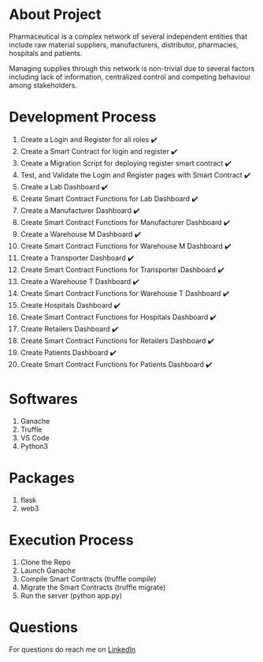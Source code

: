 # About Project

Pharmaceutical is a complex network of several independent entities that include raw material suppliers, manufacturers, distributor, pharmacies, hospitals and patients. 

Managing supplies through this network is non-trivial due to several factors including lack of information, centralized control and competing behaviour among stakeholders.

# Development Process

1. Create a Login and Register for all roles :heavy_check_mark:
2. Create a Smart Contract for login and register :heavy_check_mark:
3. Create a Migration Script for deploying register smart contract :heavy_check_mark:
4. Test, and Validate the Login and Register pages with Smart Contract :heavy_check_mark:
5. Create a Lab Dashboard :heavy_check_mark:
6. Create Smart Contract Functions for Lab Dashboard :heavy_check_mark:
7. Create a Manufacturer Dashboard :heavy_check_mark:
8. Create Smart Contract Functions for Manufacturer Dashboard :heavy_check_mark:
9. Create a Warehouse M Dashboard :heavy_check_mark:
10. Create Smart Contract Functions for Warehouse M Dashboard :heavy_check_mark:
11. Create a Transporter Dashboard :heavy_check_mark:
12. Create Smart Contract Functions for Transporter Dashboard :heavy_check_mark:
13. Create a Warehouse T Dashboard :heavy_check_mark:
14. Create Smart Contract Functions for Warehouse T Dashboard :heavy_check_mark:
15. Create Hospitals Dashboard :heavy_check_mark:
16. Create Smart Contract Functions for Hospitals Dashboard :heavy_check_mark:
17. Create Retailers Dashboard :heavy_check_mark:
18. Create Smart Contract Functions for Retailers Dashboard :heavy_check_mark:
19. Create Patients Dashboard :heavy_check_mark:
20. Create Smart Contract Functions for Patients Dashboard :heavy_check_mark:

# Softwares
1. Ganache
2. Truffle
3. VS Code
4. Python3

# Packages
1. flask
2. web3

# Execution Process
1. Clone the Repo
2. Launch Ganache
3. Compile Smart Contracts (truffle compile)
4. Migrate the Smart Contracts (truffle migrate)
5. Run the server (python app.py)

# Questions
For questions do reach me on <a href="https://linkedin.com/in/MadhuPIoT">LinkedIn</a>
